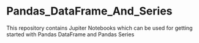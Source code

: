 # Pandas_DataFrame_And_Series
This repository contains Jupiter Notebooks which can be used for getting started with Pandas DataFrame and Pandas Series
